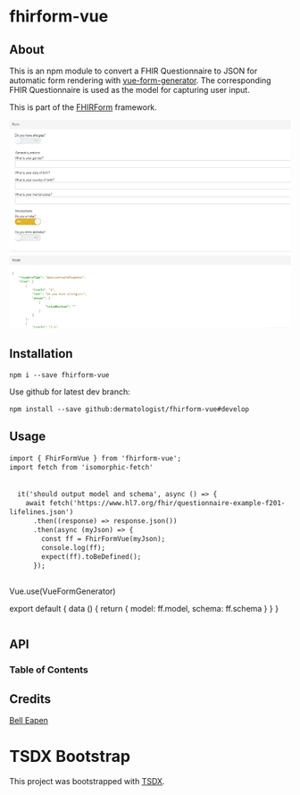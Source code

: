 # fhirform-vue

## About

This is an npm module to convert a FHIR Questionnaire to JSON for automatic form rendering with [vue-form-generator](https://github.com/vue-generators/vue-form-generator). The corresponding FHIR Questionnaire is used as the model for capturing user input.

This is part of the [FHIRForm](https://pubmed.ncbi.nlm.nih.gov/30741177/) framework.

[![FHIRForm](https://github.com/dermatologist/fhirform-vue/blob/develop/notes/fhirform-vue.png)](https://github.com/dermatologist/fhirform-vue/blob/develop/notes/fhirform-vue.png)

## Installation

    npm i --save fhirform-vue

Use github for latest dev branch:

    npm install --save github:dermatologist/fhirform-vue#develop


## Usage
```
import { FhirFormVue } from 'fhirform-vue';
import fetch from 'isomorphic-fetch'


  it('should output model and schema', async () => {
    await fetch('https://www.hl7.org/fhir/questionnaire-example-f201-lifelines.json')
      .then((response) => response.json())
      .then(async (myJson) => {
        const ff = FhirFormVue(myJson);
        console.log(ff);
        expect(ff).toBeDefined();
      });


```
Vue.use(VueFormGenerator)

export default {
  data () {
    return {
        model: ff.model,
        schema: ff.schema
    }
  }
}
```
```


## API

<!-- Generated by documentation.js. Update this documentation by updating the source code. -->

### Table of Contents

## Credits

[Bell Eapen](http://nuchange.ca/) 

# TSDX Bootstrap

This project was bootstrapped with [TSDX](https://github.com/jaredpalmer/tsdx).

